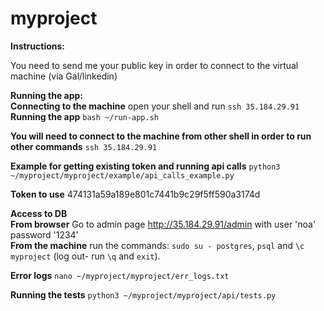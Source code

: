 # myproject

**Instructions:**

You need to send me your public key in order to connect to the virtual machine (via Gal/linkedin)

**Running the app:**
<br>**Connecting to the machine** open your shell and run `ssh 35.184.29.91`
<br>**Running the app** `bash ~/run-app.sh`

**You will need to connect to the machine from other shell in order to run other commands** `ssh 35.184.29.91`

**Example for getting existing token and running api calls** `python3 ~/myproject/myproject/example/api_calls_example.py`

**Token to use** 474131a59a189e801c7441b9c29f5ff590a3174d

**Access to DB** 
<br>**From browser** Go to admin page http://35.184.29.91/admin with user 'noa' password '1234'
<br>**From the machine** run the commands: `sudo su - postgres`, `psql` and `\c myproject` (log out- run `\q` and `exit`).

**Error logs** `nano ~/myproject/myproject/err_logs.txt`

**Running the tests** `python3 ~/myproject/myproject/api/tests.py`



